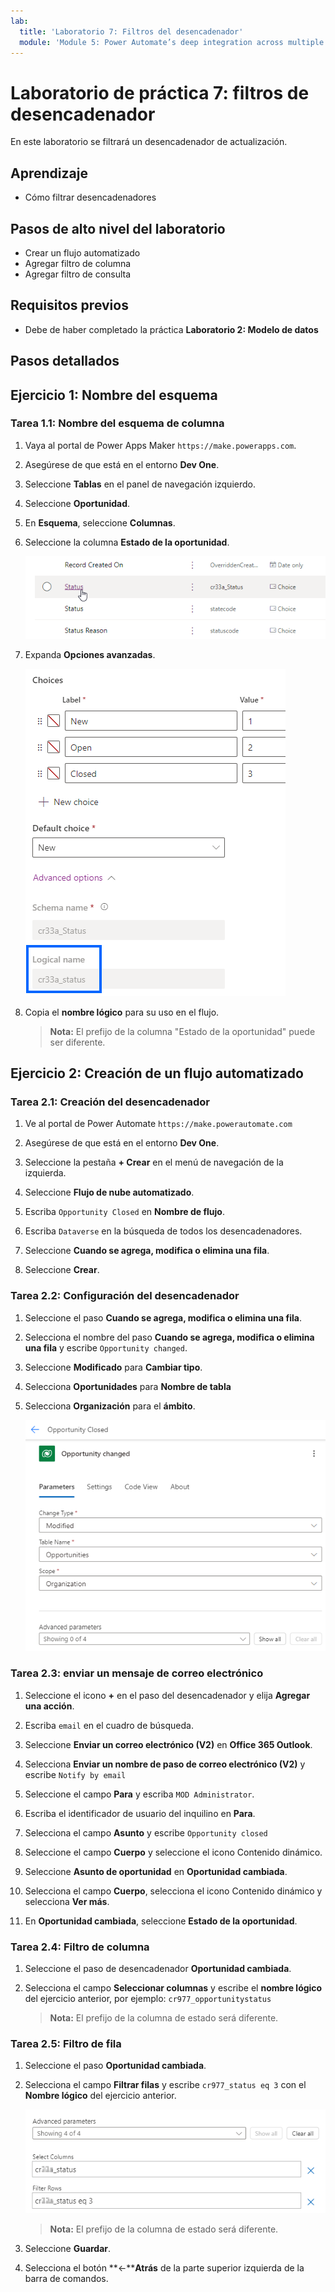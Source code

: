 ```yaml
---
lab:
  title: 'Laboratorio 7: Filtros del desencadenador'
  module: 'Module 5: Power Automate’s deep integration across multiple data sources'
---
```


# Laboratorio de práctica 7: filtros de desencadenador

En este laboratorio se filtrará un desencadenador de actualización.

## Aprendizaje

- Cómo filtrar desencadenadores

## Pasos de alto nivel del laboratorio

- Crear un flujo automatizado
- Agregar filtro de columna
- Agregar filtro de consulta

## Requisitos previos

- Debe de haber completado la práctica **Laboratorio 2: Modelo de datos**

## Pasos detallados

## Ejercicio 1: Nombre del esquema

### Tarea 1.1: Nombre del esquema de columna

1. Vaya al portal de Power Apps Maker `https://make.powerapps.com`.

1. Asegúrese de que está en el entorno **Dev One**.

1. Seleccione **Tablas** en el panel de navegación izquierdo.

1. Seleccione **Oportunidad**.

1. En **Esquema**, seleccione **Columnas**.

1. Seleccione la columna **Estado de la oportunidad**.

    ![Captura de pantalla de las columnas de estado.](../media/opportunity-status-column.png)

1. Expanda **Opciones avanzadas**.

    ![Captura de pantalla del nombre del esquema de columna.](../media/column-schema-name.png)

1. Copia el **nombre lógico** para su uso en el flujo.

   > **Nota:** El prefijo de la columna "Estado de la oportunidad" puede ser diferente.

## Ejercicio 2: Creación de un flujo automatizado

### Tarea 2.1: Creación del desencadenador

1. Ve al portal de Power Automate `https://make.powerautomate.com`

1. Asegúrese de que está en el entorno **Dev One**.

1. Seleccione la pestaña **+ Crear** en el menú de navegación de la izquierda.

1. Seleccione **Flujo de nube automatizado**.

1. Escriba `Opportunity Closed` en **Nombre de flujo**.

1. Escriba `Dataverse` en la búsqueda de todos los desencadenadores.

1. Seleccione **Cuando se agrega, modifica o elimina una fila**.

1. Seleccione **Crear**.

### Tarea 2.2: Configuración del desencadenador

1. Seleccione el paso **Cuando se agrega, modifica o elimina una fila**.

1. Selecciona el nombre del paso **Cuando se agrega, modifica o elimina una fila** y escribe `Opportunity changed`.

1. Seleccione **Modificado** para **Cambiar tipo**.

1. Selecciona **Oportunidades** para **Nombre de tabla**

1. Selecciona **Organización** para el **ámbito**.

    ![Captura de pantalla del desencadenador de fila de actualización.](../media/update-trigger.png)

### Tarea 2.3: enviar un mensaje de correo electrónico

1. Seleccione el icono **+** en el paso del desencadenador y elija **Agregar una acción**.

1. Escriba `email` en el cuadro de búsqueda.

1. Seleccione **Enviar un correo electrónico (V2)** en **Office 365 Outlook**.

1. Selecciona **Enviar un nombre de paso de correo electrónico (V2)** y escribe `Notify by email`

1. Seleccione el campo **Para** y escriba `MOD Administrator`.

1. Escriba el identificador de usuario del inquilino en **Para**.

1. Selecciona el campo **Asunto** y escribe `Opportunity closed`

1. Seleccione el campo **Cuerpo** y seleccione el icono Contenido dinámico.

1. Seleccione **Asunto de oportunidad** en **Oportunidad cambiada**.

1. Selecciona el campo **Cuerpo**, selecciona el icono Contenido dinámico y selecciona **Ver más**.

1. En **Oportunidad cambiada**, seleccione **Estado de la oportunidad**.

### Tarea 2.4: Filtro de columna

1. Seleccione el paso de desencadenador **Oportunidad cambiada**.

1. Selecciona el campo **Seleccionar columnas** y escribe el **nombre lógico** del ejercicio anterior, por ejemplo: `cr977_opportunitystatus`

   > **Nota:** El prefijo de la columna de estado será diferente.

### Tarea 2.5: Filtro de fila

1. Seleccione el paso **Oportunidad cambiada**.

1. Selecciona el campo **Filtrar filas** y escribe `cr977_status eq 3` con el **Nombre lógico** del ejercicio anterior.

    ![Captura de pantalla del filtro de desencadenador.](../media/trigger-filter.png)

    > **Nota:** El prefijo de la columna de estado será diferente.

1. Seleccione **Guardar**.

1. Selecciona el botón **<-****Atrás** de la parte superior izquierda de la barra de comandos.
